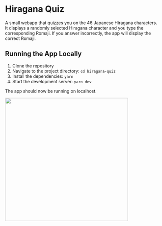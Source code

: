 # Hiragana Quiz

A small webapp that quizzes you on the 46 Japanese Hiragana characters. It displays a randomly selected Hiragana character and you type the corresponding Romaji. If you answer incorrectly, the app will display the correct Romaji. 

## Running the App Locally

1. Clone the repository
2. Navigate to the project directory: `cd hiragana-quiz`
3. Install the dependencies: `yarn`
4. Start the development server: `yarn dev`

The app should now be running on localhost.

<img src="https://i.imgur.com/iwVY8Fb.gif" width="400" height="400" />
